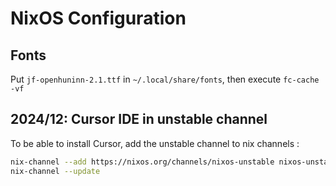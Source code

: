 # NixOS Configuration

## Fonts

Put `jf-openhuninn-2.1.ttf` in `~/.local/share/fonts`, then execute `fc-cache -vf`

## 2024/12: Cursor IDE in unstable channel

To be able to install Cursor, add the unstable channel to nix channels :

```bash
nix-channel --add https://nixos.org/channels/nixos-unstable nixos-unstable
nix-channel --update
```

